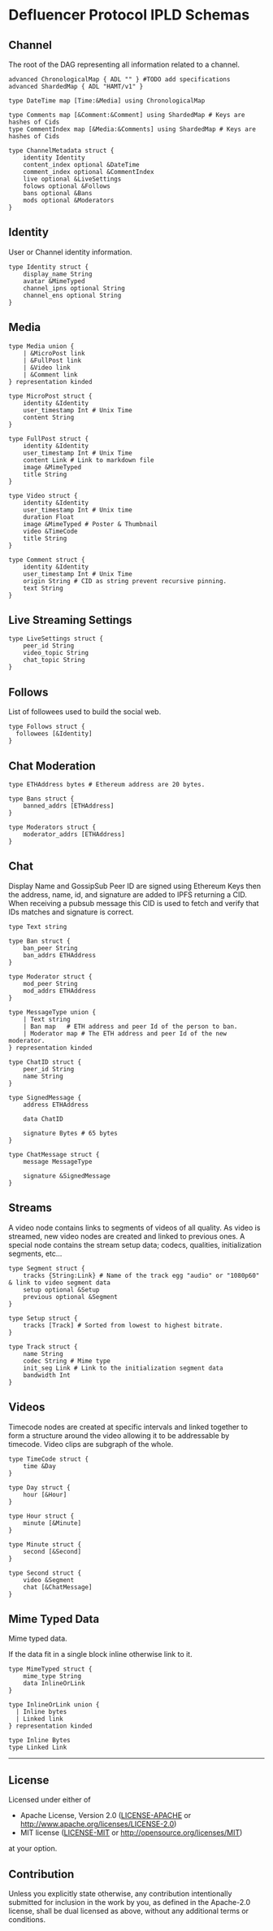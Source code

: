# Defluencer Protocol IPLD Schemas

## Channel

The root of the DAG representing all information related to a channel.

```
advanced ChronologicalMap { ADL "" } #TODO add specifications
advanced ShardedMap { ADL "HAMT/v1" }

type DateTime map [Time:&Media] using ChronologicalMap

type Comments map [&Comment:&Comment] using ShardedMap # Keys are hashes of Cids
type CommentIndex map [&Media:&Comments] using ShardedMap # Keys are hashes of Cids

type ChannelMetadata struct {
    identity Identity
    content_index optional &DateTime
    comment_index optional &CommentIndex
    live optional &LiveSettings
    folows optional &Follows
    bans optional &Bans
    mods optional &Moderators
}
```

## Identity

User or Channel identity information.

```
type Identity struct {
    display_name String 
    avatar &MimeTyped
    channel_ipns optional String
    channel_ens optional String
}
```

## Media

```
type Media union {
    | &MicroPost link
    | &FullPost link
    | &Video link
    | &Comment link
} representation kinded

type MicroPost struct {
    identity &Identity
    user_timestamp Int # Unix Time
    content String
}

type FullPost struct {
    identity &Identity
    user_timestamp Int # Unix Time
    content Link # Link to markdown file
    image &MimeTyped
    title String
}

type Video struct {
    identity &Identity
    user_timestamp Int # Unix time
    duration Float
    image &MimeTyped # Poster & Thumbnail
    video &TimeCode
    title String
}

type Comment struct {
    identity &Identity
    user_timestamp Int # Unix Time
    origin String # CID as string prevent recursive pinning.
    text String
}
```

## Live Streaming Settings

```
type LiveSettings struct {
    peer_id String
    video_topic String
    chat_topic String
}
```

## Follows

List of followees used to build the social web.

```
type Follows struct {
  followees [&Identity]
}
```

## Chat Moderation

```
type ETHAddress bytes # Ethereum address are 20 bytes.

type Bans struct {
    banned_addrs [ETHAddress]
}

type Moderators struct {
    moderator_addrs [ETHAddress]
}
```

## Chat

Display Name and GossipSub Peer ID are signed using Ethereum Keys then the address, name, id, and signature are added to IPFS returning a CID.
When receiving a pubsub message this CID is used to fetch and verify that IDs matches and signature is correct.

```
type Text string

type Ban struct {
    ban_peer String
    ban_addrs ETHAddress
}

type Moderator struct {
    mod_peer String
    mod_addrs ETHAddress
}

type MessageType union {
    | Text string
    | Ban map   # ETH address and peer Id of the person to ban.
    | Moderator map # The ETH address and peer Id of the new moderator.
} representation kinded

type ChatID struct {
    peer_id String
    name String
}

type SignedMessage {
    address ETHAddress

    data ChatID

    signature Bytes # 65 bytes
}

type ChatMessage struct {
    message MessageType

    signature &SignedMessage
}
```

## Streams

A video node contains links to segments of videos of all quality. As video is streamed, new video nodes are created and linked to previous ones.
A special node contains the stream setup data; codecs, qualities, initialization segments, etc...

```
type Segment struct {
    tracks {String:Link} # Name of the track egg "audio" or "1080p60" & link to video segment data
    setup optional &Setup
    previous optional &Segment
}

type Setup struct {
    tracks [Track] # Sorted from lowest to highest bitrate.
}

type Track struct {
    name String
    codec String # Mime type
    init_seg Link # Link to the initialization segment data
    bandwidth Int
}
```

## Videos

Timecode nodes are created at specific intervals and linked together to form a structure around the video allowing it to be addressable by timecode.
Video clips are subgraph of the whole.

```
type TimeCode struct {
    time &Day
}

type Day struct {
    hour [&Hour]
}

type Hour struct {
    minute [&Minute]
}

type Minute struct {
    second [&Second]
}

type Second struct {
    video &Segment
    chat [&ChatMessage]
}
```

## Mime Typed Data

Mime typed data.

If the data fit in a single block inline otherwise link to it.

```
type MimeTyped struct {
    mime_type String
    data InlineOrLink
}

type InlineOrLink union {
  | Inline bytes
  | Linked link
} representation kinded

type Inline Bytes
type Linked Link
```

----

## License
Licensed under either of

 * Apache License, Version 2.0
   ([LICENSE-APACHE](LICENSE-APACHE) or http://www.apache.org/licenses/LICENSE-2.0)
 * MIT license
   ([LICENSE-MIT](LICENSE-MIT) or http://opensource.org/licenses/MIT)

at your option.

## Contribution
Unless you explicitly state otherwise, any contribution intentionally submitted
for inclusion in the work by you, as defined in the Apache-2.0 license, shall be
dual licensed as above, without any additional terms or conditions.